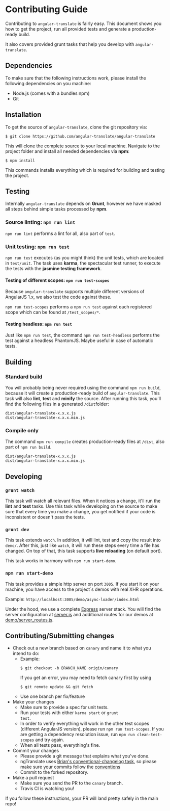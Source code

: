 # Contributing Guide

Contributing to `angular-translate` is fairly easy. This document shows you how to
get the project, run all provided tests and generate a production-ready build.

It also covers provided grunt tasks that help you develop with `angular-translate`.

## Dependencies

To make sure that the following instructions work, please install the following dependencies
on you machine:

- Node.js (comes with a bundles npm)
- Git

## Installation

To get the source of `angular-translate`, clone the git repository via:

````
$ git clone https://github.com/angular-translate/angular-translate
````

This will clone the complete source to your local machine. Navigate to the project folder
and install all needed dependencies via **npm**:

````
$ npm install
````

This commands installs everything which is required for building and testing the project.

## Testing
Internally `angular-translate` depends on **Grunt**, however we have masked all steps behind 
simple tasks processed by **npm**.

### Source linting: `npm run lint`
`npm run lint` performs a lint for all, also part of `test`.

### Unit testing: `npm run test`
`npm run test` executes (as you might think) the unit tests, which are located
in `test/unit`. The task uses **karma**, the spectacular test runner, to execute the tests with 
the **jasmine testing framework**.

#### Testing of different scopes: `npm run test-scopes`
Because `angular-translate` supports multiple different versions of AngularJS 1.x, we also test the code against these.

`npm run test-scopes` performs a `npm run test` against each registered scope which can be found at `/test_scopes/*`.

#### Testing headless: `npm run test`
Just like `npm run test`, the command `npm run test-headless` performs the test against a headless PhantomJS. Maybe 
useful in case of automatic tests.

## Building
### Standard build
You will probably being never required using the command `npm run build`, because it will create a production-ready 
build of `angular-translate`. This task will also **lint**, **test** and **minify** the
source. After running this task, you'll find the following files in a generated
`/dist`folder:

````
dist/angular-translate-x.x.x.js
dist/angular-translate-x.x.x.min.js
````

### Compile only
The command `npm run compile` creates production-ready files at `/dist`, also part of `npm run build`.

````
dist/angular-translate-x.x.x.js
dist/angular-translate-x.x.x.min.js
````

## Developing
### `grunt watch`
This task will watch all relevant files. When it notices a change, it'll run the
**lint** and **test** tasks. Use this task while developing on the source
to make sure that every time you make a change, you get notified if your code is inconsistent
or doesn't pass the tests.

### `grunt dev`
This task extends `watch`. In addition, it will lint, test and copy the result into `demo/`.
After this, just like `watch`, it will run these steps every time a file has changed.
On top of that, this task supports **live reloading** (on default port).

This task works in harmony with `npm run start-demo`.

### `npm run start-demo`
This task provides a simple http server on port `3005`. If you start it on your machine, you
have access to the project`s demos with real XHR operations.

Example: `http://localhost:3005/demo/async-loader/index.html`

Under the hood, we use a complete [Express](http://expressjs.com/) server stack. You will
find the server configuration at [server.js](server.js) and additional routes for our demos
at [demo/server_routes.js](demo/server_routes.js).

## Contributing/Submitting changes

- Check out a new branch based on <code>canary</code> and name it to what you intend to do:
  - Example:
    ````
    $ git checkout -b BRANCH_NAME origin/canary
    ````
    If you get an error, you may need to fetch canary first by using
    ````
    $ git remote update && git fetch
    ````
  - Use one branch per fix/feature
- Make your changes
  - Make sure to provide a spec for unit tests.
  - Run your tests with either <code>karma start</code> or <code>grunt test</code>.
  - In order to verify everything will work in the other test scopes (different AngularJS version), please run `npm run test-scopes`. If you are getting a dependency resolution issue, run `npm run clean-test-scopes` and try again.
  - When all tests pass, everything's fine.
- Commit your changes
  - Please provide a git message that explains what you've done.
  - ngTranslate uses [Brian's conventional-changelog task](https://github.com/btford/grunt-conventional-changelog), so please make sure your commits follow the [conventions](https://docs.google.com/document/d/1QrDFcIiPjSLDn3EL15IJygNPiHORgU1_OOAqWjiDU5Y/edit)
  - Commit to the forked repository.
- Make a pull request
  - Make sure you send the PR to the <code>canary</code> branch.
  - Travis CI is watching you!

If you follow these instructions, your PR will land pretty safely in the main repo!
